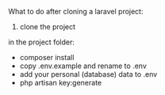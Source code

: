 What to do after cloning a laravel project:

1. clone the project

in the project folder:
  - composer install
  - copy .env.example and rename to .env
  - add your personal (database) data to .env
  - php artisan key:generate
  
  
